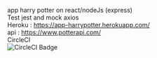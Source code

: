 app harry potter on react/nodeJs (express)<br>
Test jest and mock axios<br>
Heroku : https://app-harrypotter.herokuapp.com/
<br>
api : https://www.potterapi.com/
<br>
CircleCI<br>
![CircleCI Badge](https://circleci.com/gh/julieLyM/app-harrypotter.svg?style=svg)
